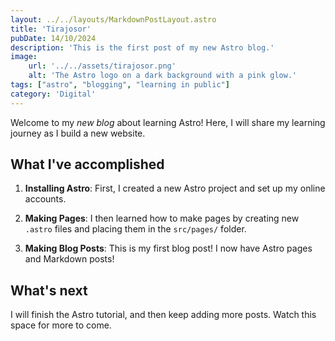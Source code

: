 ```yaml
---
layout: ../../layouts/MarkdownPostLayout.astro
title: 'Tirajosor'
pubDate: 14/10/2024
description: 'This is the first post of my new Astro blog.'
image:
    url: '../../assets/tirajosor.png'
    alt: 'The Astro logo on a dark background with a pink glow.'
tags: ["astro", "blogging", "learning in public"]
category: 'Digital'
---
```


Welcome to my _new blog_ about learning Astro! Here, I will share my learning journey as I build a new website.

## What I've accomplished

1. **Installing Astro**: First, I created a new Astro project and set up my online accounts.

2. **Making Pages**: I then learned how to make pages by creating new `.astro` files and placing them in the `src/pages/` folder.

3. **Making Blog Posts**: This is my first blog post! I now have Astro pages and Markdown posts!

## What's next

I will finish the Astro tutorial, and then keep adding more posts. Watch this space for more to come.